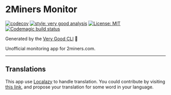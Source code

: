 # 2Miners Monitor

[![codecov](https://codecov.io/gh/MegaGrindStone/2MinersMonitor/branch/main/graph/badge.svg?token=1HWM8XRCE3)](https://codecov.io/gh/MegaGrindStone/2MinersMonitor)
[![style: very good analysis][very_good_analysis_badge]][very_good_analysis_link]
[![License: MIT][license_badge]][license_link]
[![Codemagic build status](https://api.codemagic.io/apps/6228d5a8de572f038bfcc184/6228d5a8de572f038bfcc183/status_badge.svg)](https://codemagic.io/apps/6228d5a8de572f038bfcc184/6228d5a8de572f038bfcc183/latest_build)

Generated by the [Very Good CLI][very_good_cli_link] 🤖

Unofficial monitoring app for 2miners.com.

---

## Translations

This app use [Localazy][localazy_link] to handle translation. You could contribute by visiting [this link][localazy_2miners_monitor_link], and propose your translation for some word in your language.

[coverage_badge]: coverage_badge.svg
[flutter_localizations_link]: https://api.flutter.dev/flutter/flutter_localizations/flutter_localizations-library.html
[internationalization_link]: https://flutter.dev/docs/development/accessibility-and-localization/internationalization
[license_badge]: https://img.shields.io/badge/license-MIT-blue.svg
[license_link]: https://opensource.org/licenses/MIT
[very_good_analysis_badge]: https://img.shields.io/badge/style-very_good_analysis-B22C89.svg
[very_good_analysis_link]: https://pub.dev/packages/very_good_analysis
[very_good_cli_link]: https://github.com/VeryGoodOpenSource/very_good_cli
[localazy_link]: https://localazy.com/
[localazy_2miners_monitor_link]: https://localazy.com/